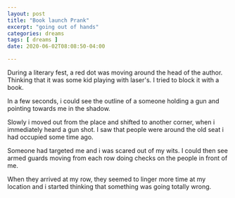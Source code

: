 ```yaml
---
layout: post
title: "Book launch Prank"
excerpt: "going out of hands"
categories: dreams
tags: [ dreams ]
date: 2020-06-02T08:08:50-04:00

---
```


During a literary fest, a red dot was moving around the head of the author. Thinking that it was some kid playing with laser's. I tried to block it with a book.

In a few seconds, i could see the outline of a someone holding a gun and pointing towards me in the shadow.

Slowly i moved out from the place and shifted to another corner, when i immediately heard a gun shot. I saw that people were around the old seat i had occupied some time ago.

Someone had targeted me and i was scared out of my wits. I could then see armed guards moving from each row doing checks on the people in front of me.

When they arrived at my row, they seemed to linger more time at my location and i started thinking that something was going totally wrong.
